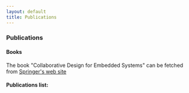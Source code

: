 ```yaml
---
layout: default
title: Publications
---
```


### Publications

<h4><a name="books" class="anchor" href="#getting-the-crescendo-tool"></a>Books</h4>

<p>The book "Collaborative Design for Embedded Systems" can be fetched from <a href="http://www.springer.com/computer/communication+networks/book/978-3-642-54117-9">Springer's web site</a></p>

#### Publications list:
<script src="http://bibbase.org/show?bib={{ site.url }}/publications/overtureweb.bib&jsonp=1"></script> 